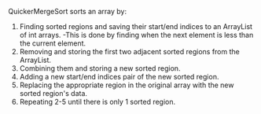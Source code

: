 QuickerMergeSort sorts an array by:
1. Finding sorted regions and saving their start/end indices to an ArrayList of int arrays.
-This is done by finding when the next element is less than the current element.
2. Removing and storing the first two adjacent sorted regions from the ArrayList.
3. Combining them and storing a new sorted region.
4. Adding a new start/end indices pair of the new sorted region.
5. Replacing the appropriate region in the original array with the new sorted region's data.
6. Repeating 2-5 until there is only 1 sorted region.